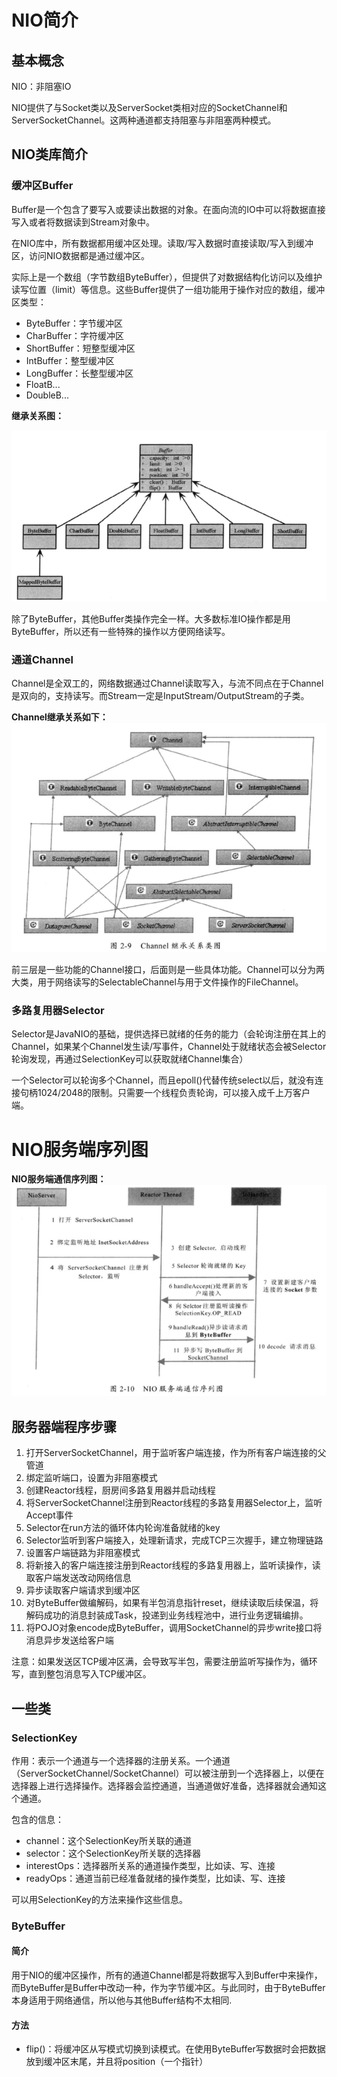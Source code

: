 # NIO简介

## 基本概念

NIO：非阻塞IO

NIO提供了与Socket类以及ServerSocket类相对应的SocketChannel和ServerSocketChannel。这两种通道都支持阻塞与非阻塞两种模式。

## NIO类库简介

### 缓冲区Buffer

Buffer是一个包含了要写入或要读出数据的对象。在面向流的IO中可以将数据直接写入或者将数据读到Stream对象中。

在NIO库中，所有数据都用缓冲区处理。读取/写入数据时直接读取/写入到缓冲区，访问NIO数据都是通过缓冲区。

实际上是一个数组（字节数组ByteBuffer），但提供了对数据结构化访问以及维护读写位置（limit）等信息。这些Buffer提供了一组功能用于操作对应的数组，缓冲区类型：

- ByteBuffer：字节缓冲区
- CharBuffer：字符缓冲区
- ShortBuffer：短整型缓冲区
- IntBuffer：整型缓冲区
- LongBuffer：长整型缓冲区
- FloatB...
- DoubleB...

**继承关系图：**

![1679466005650.png](./1679466005650.png)

除了ByteBuffer，其他Buffer类操作完全一样。大多数标准IO操作都是用ByteBuffer，所以还有一些特殊的操作以方便网络读写。

### 通道Channel

Channel是全双工的，网络数据通过Channel读取写入，与流不同点在于Channel是双向的，支持读写。而Stream一定是InputStream/OutputStream的子类。

**Channel继承关系如下：**![1679466284951.png](./1679466284951.png)

前三层是一些功能的Channel接口，后面则是一些具体功能。Channel可以分为两大类，用于网络读写的SelectableChannel与用于文件操作的FileChannel。

### 多路复用器Selector

Selector是JavaNIO的基础，提供选择已就绪的任务的能力（会轮询注册在其上的Channel，如果某个Channel发生读/写事件，Channel处于就绪状态会被Selector轮询发现，再通过SelectionKey可以获取就绪Channel集合）

一个Selector可以轮询多个Channel，而且epoll()代替传统select以后，就没有连接句柄1024/2048的限制。只需要一个线程负责轮询，可以接入成千上万客户端。

# NIO服务端序列图

**NIO服务端通信序列图：**![1679466747125.png](./1679466747125.png)

## 服务器端程序步骤

1. 打开ServerSocketChannel，用于监听客户端连接，作为所有客户端连接的父管道
2. 绑定监听端口，设置为非阻塞模式
3. 创建Reactor线程，厨房间多路复用器并启动线程
4. 将ServerSocketChannel注册到Reactor线程的多路复用器Selector上，监听Accept事件
5. Selector在run方法的循环体内轮询准备就绪的key
6. Selector监听到客户端接入，处理新请求，完成TCP三次握手，建立物理链路
7. 设置客户端链路为非阻塞模式
8. 将新接入的客户端连接注册到Reactor线程的多路复用器上，监听读操作，读取客户端发送改动网络信息
9. 异步读取客户端请求到缓冲区
10. 对ByteBuffer做编解码，如果有半包消息指针reset，继续读取后续保温，将解码成功的消息封装成Task，投递到业务线程池中，进行业务逻辑编排。
11. 将POJO对象encode成ByteBuffer，调用SocketChannel的异步write接口将消息异步发送给客户端

注意：如果发送区TCP缓冲区满，会导致写半包，需要注册监听写操作为，循环写，直到整包消息写入TCP缓冲区。

## 一些类

### SelectionKey

作用：表示一个通道与一个选择器的注册关系。一个通道（ServerSocketChannel/SocketChannel）可以被注册到一个选择器上，以便在选择器上进行选择操作。选择器会监控通道，当通道做好准备，选择器就会通知这个通道。

包含的信息：

- channel：这个SelectionKey所关联的通道
- selector：这个SelectionKey所关联的选择器
- interestOps：选择器所关系的通道操作类型，比如读、写、连接
- readyOps：通道当前已经准备就绪的操作类型，比如读、写、连接

可以用SelectionKey的方法来操作这些信息。

### ByteBuffer

#### 简介

用于NIO的缓冲区操作，所有的通道Channel都是将数据写入到Buffer中来操作，而ByteBuffer是Buffer中改动一种，作为字节缓冲区。与此同时，由于ByteBuffer本身适用于网络通信，所以他与其他Buffer结构不太相同.

#### 方法

- flip()：将缓冲区从写模式切换到读模式。在使用ByteBuffer写数据时会把数据放到缓冲区末尾，并且将position（一个指针）
